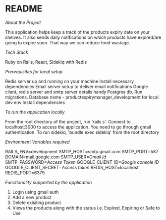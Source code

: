 # README

*About the Project*

This application helps keep a track of the products expiry date on your shelves. It also sends daily notifications on which products have expired/are going to expire soon. That way we can reduce food wastage.

*Tech Stack*

Ruby on Rails, React, Sidekiq with Redis

*Prerequisites for local setup*

Redis server up and running on your machine
Install necessary dependencies
Email server setup to deliver email notifications
Google client, redis server and smtp server details handy
Postgres db. Run migrations. Database name - productexpirymanager_development for local dev env
Install dependencies

*To run the application locally*

From the root directory of the project, run 'rails s'. Connect to localhost:3000 to access the application. You need to 
go through gmail authentication.
To run sidekiq, 'bundle exec sidekiq' from the root directory

*Environment Variables required*

RAILS_ENV=development
SMTP_HOST=smtp.gmail.com
SMTP_PORT=587
DOMAIN=mail.google.com
SMTP_USER=*Gmail id*
SMTP_PASSWORD=*Access Token*
GOOGLE_CLIENT_ID=*Google console ID*
GOOGLE_CLIENT_SECRET=*Access token*
REDIS_HOST=localhost
REDIS_PORT=6379

*Functionality supported by the application*

1. Login using gmail auth
2. Add a new product
3. Delete exisiting product
4. Views the products along with the status i.e. Expired, Expiring or Safe to Use

